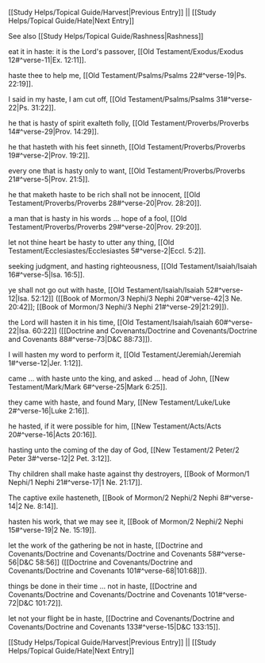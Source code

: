 [[Study Helps/Topical Guide/Harvest|Previous Entry]]  ||  [[Study Helps/Topical Guide/Hate|Next Entry]]

 See also [[Study Helps/Topical Guide/Rashness|Rashness]]

 eat it in haste: it is the Lord's passover, [[Old Testament/Exodus/Exodus 12#^verse-11|Ex. 12:11]].

 haste thee to help me, [[Old Testament/Psalms/Psalms 22#^verse-19|Ps. 22:19]].

 I said in my haste, I am cut off, [[Old Testament/Psalms/Psalms 31#^verse-22|Ps. 31:22]].

 he that is hasty of spirit exalteth folly, [[Old Testament/Proverbs/Proverbs 14#^verse-29|Prov. 14:29]].

 he that hasteth with his feet sinneth, [[Old Testament/Proverbs/Proverbs 19#^verse-2|Prov. 19:2]].

 every one that is hasty only to want, [[Old Testament/Proverbs/Proverbs 21#^verse-5|Prov. 21:5]].

 he that maketh haste to be rich shall not be innocent, [[Old Testament/Proverbs/Proverbs 28#^verse-20|Prov. 28:20]].

 a man that is hasty in his words ... hope of a fool, [[Old Testament/Proverbs/Proverbs 29#^verse-20|Prov. 29:20]].

 let not thine heart be hasty to utter any thing, [[Old Testament/Ecclesiastes/Ecclesiastes 5#^verse-2|Eccl. 5:2]].

 seeking judgment, and hasting righteousness, [[Old Testament/Isaiah/Isaiah 16#^verse-5|Isa. 16:5]].

 ye shall not go out with haste, [[Old Testament/Isaiah/Isaiah 52#^verse-12|Isa. 52:12]] ([[Book of Mormon/3 Nephi/3 Nephi 20#^verse-42|3 Ne. 20:42]]; [[Book of Mormon/3 Nephi/3 Nephi 21#^verse-29|21:29]]).

 the Lord will hasten it in his time, [[Old Testament/Isaiah/Isaiah 60#^verse-22|Isa. 60:22]] ([[Doctrine and Covenants/Doctrine and Covenants/Doctrine and Covenants 88#^verse-73|D&C 88:73]]).

 I will hasten my word to perform it, [[Old Testament/Jeremiah/Jeremiah 1#^verse-12|Jer. 1:12]].

 came ... with haste unto the king, and asked ... head of John, [[New Testament/Mark/Mark 6#^verse-25|Mark 6:25]].

 they came with haste, and found Mary, [[New Testament/Luke/Luke 2#^verse-16|Luke 2:16]].

 he hasted, if it were possible for him, [[New Testament/Acts/Acts 20#^verse-16|Acts 20:16]].

 hasting unto the coming of the day of God, [[New Testament/2 Peter/2 Peter 3#^verse-12|2 Pet. 3:12]].

 Thy children shall make haste against thy destroyers, [[Book of Mormon/1 Nephi/1 Nephi 21#^verse-17|1 Ne. 21:17]].

 The captive exile hasteneth, [[Book of Mormon/2 Nephi/2 Nephi 8#^verse-14|2 Ne. 8:14]].

 hasten his work, that we may see it, [[Book of Mormon/2 Nephi/2 Nephi 15#^verse-19|2 Ne. 15:19]].

 let the work of the gathering be not in haste, [[Doctrine and Covenants/Doctrine and Covenants/Doctrine and Covenants 58#^verse-56|D&C 58:56]] ([[Doctrine and Covenants/Doctrine and Covenants/Doctrine and Covenants 101#^verse-68|101:68]]).

 things be done in their time ... not in haste, [[Doctrine and Covenants/Doctrine and Covenants/Doctrine and Covenants 101#^verse-72|D&C 101:72]].

 let not your flight be in haste, [[Doctrine and Covenants/Doctrine and Covenants/Doctrine and Covenants 133#^verse-15|D&C 133:15]].

[[Study Helps/Topical Guide/Harvest|Previous Entry]]  ||  [[Study Helps/Topical Guide/Hate|Next Entry]]